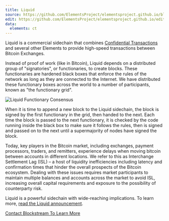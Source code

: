 ```yaml
---
title: Liquid
source: https://github.com/ElementsProject/elementsproject.github.io/blob/master/source/sidechains/liquid/index.md
edit: https://github.com/ElementsProject/elementsproject.github.io/edit/master/source/sidechains/liquid/index.md
data:
  elements: ct
---
```

Liquid is a commercial sidechain that combines [Confidential Transactions](/elements/confidential-transactions) and
several other Elements to provide high-speed transactions between Bitcoin
Exchanges.

Instead of proof of work (like in Bitcoin), Liquid depends on a distributed
group of "signatories", or functionaries, to create blocks.  These functionaries
are hardened black boxes that enforce the rules of the network as long as they
are connected to the Internet.  We have distributed these functionary boxes
across the world to a number of participants, known as "the functionary grid".

<img class="ui medium right floated image transition visible bordered" data-src="/sidechains/liquid/functionary-consensus.gif" src="/sidechains/liquid/functionary-consensus.gif" alt="Liquid Functionary Consensus" />

When it is time to append a new block to the Liquid sidechain, the block is
signed by the first functionary in the grid, then handed to the next.  Each time
the block is passed to the next functionary, it is checked by the code running
inside the black box to make sure it follows the rules, then is signed and
passed on to the next until a supermajority of nodes have signed the block.

Today, key players in the Bitcoin market, including exchanges, payment
processors, traders, and remitters, experience delays when moving bitcoin
between accounts in different locations. We refer to this as Interchange
Settlement Lag (ISL) – a host of liquidity inefficiencies including latency and
confirmation times that hinder the overall prospects of the Bitcoin ecosystem.
Dealing with these issues requires market participants to maintain multiple
balances and accounts across the market to avoid ISL, increasing overall capital
requirements and exposure to the possibility of counterparty risk.

Liquid is a powerful sidechain with wide-reaching implications.  To learn more,
[read the Liquid announcement](https://www.blockstream.com/2015/10/12/introducing-liquid.html).

<a href="mailto:liquid@blockstream.com" class="ui button primary huge">Contact Blockstream To Learn More<i class="ui icon chevron right"></i></a>
<!-- <a href="https://blockstream.io" class="ui button primary huge">Read the Liquid Whitepaper<i class="ui icon chevron right"></i></a> -->

